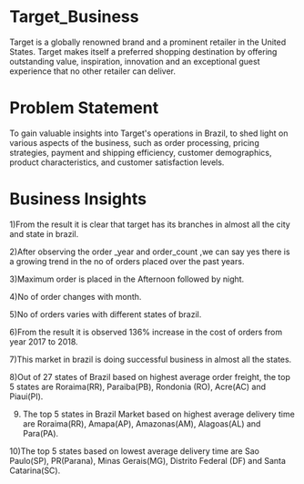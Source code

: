 # Target_Business
Target is a globally renowned brand and a prominent retailer in the United States. Target makes itself a preferred shopping destination by offering outstanding value, inspiration, innovation and an exceptional guest experience that no other retailer can deliver.
# Problem Statement
To gain valuable insights into Target's operations in Brazil, to shed light on various aspects of the business, such as order processing, pricing strategies, payment and shipping efficiency, customer demographics, product characteristics, and customer satisfaction levels.

# Business Insights
1)From the result it is clear that target has its branches in almost all the city and state in brazil.

2)After observing the order _year and order_count ,we can say yes there is a growing trend in the no of orders placed over the past years.

3)Maximum order is placed in the Afternoon followed by night.

4)No of order changes with month.

5)No of orders varies with different states of brazil.

6)From the result it is observed 136% increase in the cost of orders from year 2017 to 2018.

7)This market in brazil is doing successful business in almost all the states.

8)Out of 27 states of Brazil based on highest average order freight, the top 5 states are Roraima(RR), Paraiba(PB), Rondonia (RO), Acre(AC) and Piaui(PI).

9) The top 5 states in Brazil Market based on highest average delivery time are  Roraima(RR), Amapa(AP), Amazonas(AM), 
   Alagoas(AL) and Para(PA).
   
10)The top 5 states based on lowest average delivery time are Sao Paulo(SP), PR(Parana), Minas 
   Gerais(MG), Distrito Federal (DF) and Santa Catarina(SC).





 
